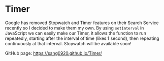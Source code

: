# Timer


Google has removed Stopwatch and Timer features on their Search Service recently so I decided to make them my own. By using ``setInterval`` in JavaScript we can easily make our Timer, it allows the function to run repeatedly, starting after the interval of time (likes 1 second), then repeating continuously at that interval. Stopwatch will be available soon!


GitHub page: https://sang0920.github.io/Timer/
